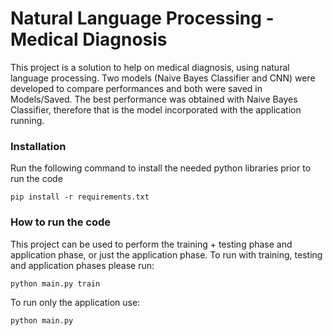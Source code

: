 # Natural Language Processing - Medical Diagnosis

This project is a solution to help on medical diagnosis, using natural language processing.
Two models (Naive Bayes Classifier and CNN) were developed to compare performances and both were saved in Models/Saved.
The best performance was obtained with Naive Bayes Classifier, therefore that is the model incorporated with the application running.

### Installation

Run the following command to install the needed python libraries prior to run the code

```angular2html
pip install -r requirements.txt
```

### How to run the code

This project can be used to perform the training + testing phase and application phase, or just the application phase.
To run with training, testing and application phases please run:

```angular2html
python main.py train
```

To run only the application use:

```
python main.py
```